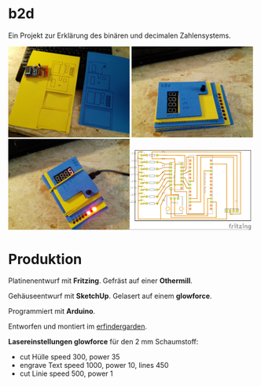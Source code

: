 # b2d

Ein Projekt zur Erklärung des binären und decimalen Zahlensystems. 

<img src="IMG/b2d_1.jpg" width = "49%" /> <img src="IMG/b2d_2.jpg" width = "49%" /><img src="IMG/b2d_3.jpg" width = "49%" /><img src="IMG/b2d_Leiterplatte.jpg" width = "49%" />



# Produktion #

Platinenentwurf mit **Fritzing**.
Gefräst auf einer **Othermill**.

Gehäuseentwurf mit **SketchUp**. 
Gelasert auf einem **glowforce**.

Programmiert mit **Arduino**.

Entworfen und montiert im [erfindergarden](http://www.erfindergarden).



**Lasereinstellungen glowforce** für den 2 mm Schaumstoff:

- cut Hülle speed 300, power 35
- engrave Text speed 1000, power 10, lines 450
- cut Linie speed 500, power 1
 
